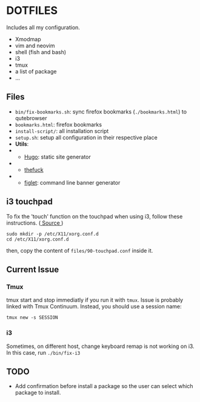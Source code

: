 # DOTFILES
Includes all my configuration.
- Xmodmap
- vim and neovim
- shell (fish and bash)
- i3
- tmux
- a list of package
- ...

## Files
- `bin/fix-bookmarks.sh`: sync firefox bookmarks (`./bookmarks.html`) to qutebrowser
- `bookmarks.html`: firefox bookmarks
- `install-script/`: all installation script
- `setup.sh`: setup all configuration in their respective place
- **Utils**:
- - [Hugo](https://gohugo.io/getting-started/quick-start/): static site generator
- - [thefuck](https://github.com/nvbn/thefuck)
- - [figlet](https://www.npmjs.com/package/figlet): command line banner generator

## i3 touchpad
To fix the 'touch' function on the touchpad when using i3, follow these instructions. ([ Source ](https://cravencode.com/post/essentials/enable-tap-to-click-in-i3wm/))

    sudo mkdir -p /etc/X11/xorg.conf.d
    cd /etc/X11/xorg.conf.d

then, copy the content of `files/90-touchpad.conf` inside it.

## Current Issue
### Tmux
tmux start and stop immediatly if you run it with `tmux`. Issue is probably linked with Tmux Continuum. Instead, you should use a session name:

    tmux new -s SESSION

### i3
Sometimes, on different host, change keyboard remap is not working on i3. In this case, run `./bin/fix-i3`

## TODO
- Add confirmation before install a package so the user can select which package to install.
